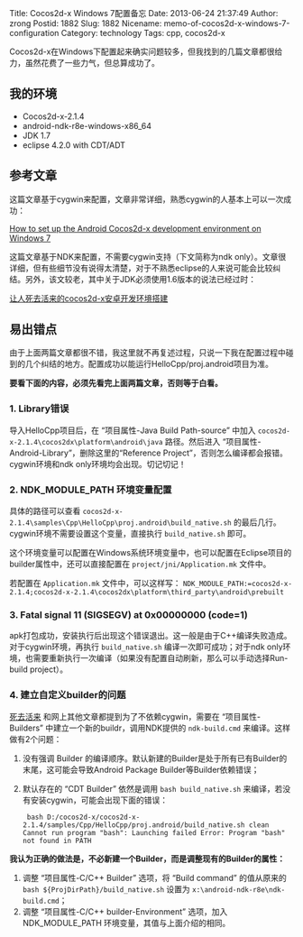 Title: Cocos2d-x Windows 7配置备忘
Date: 2013-06-24 21:37:49
Author: zrong
Postid: 1882
Slug: 1882
Nicename: memo-of-cocos2d-x-windows-7-configuration
Category: technology
Tags: cpp, cocos2d-x

Cocos2d-x在Windows下配置起来确实问题较多，但我找到的几篇文章都很给力，虽然花费了一些力气，但总算成功了。

我的环境
--------

-   Cocos2d-x-2.1.4
-   android-ndk-r8e-windows-x86\_64
-   JDK 1.7
-   eclipse 4.2.0 with CDT/ADT

参考文章
--------

这篇文章基于cygwin来配置，文章非常详细，熟悉cygwin的人基本上可以一次成功：

[How to set up the Android Cocos2d-x development environment on Windows
7](http://www.cocos2d-x.org/projects/cocos2d-x/wiki/How_to_set_up_the_android_cocos2d-x_development_environment_on_Windows_7)

这篇文章基于NDK来配置，不需要cygwin支持（下文简称为ndk
only）。文章很详细，但有些细节没有说得太清楚，对于不熟悉eclipse的人来说可能会比较纠结。另外，该文较老，其中关于JDK必须使用1.6版本的说法已经过时：

[让人死去活来的cocos2d-x安卓开发环境搭建](http://www.cnblogs.com/ybgame/archive/2012/06/07/2540693.html)
<!--more-->

易出错点
--------

由于上面两篇文章都很不错，我这里就不再复述过程，只说一下我在配置过程中碰到的几个纠结的地方。配置成功以能运行HelloCpp/proj.android项目为准。

**要看下面的内容，必须先看完上面两篇文章，否则等于白看。**

### 1. Library错误

导入HelloCpp项目后，在 “项目属性-Java Build Path-source” 中加入
`cocos2d-x-2.1.4\cocos2dx\platform\android\java` 路径。然后进入
“项目属性-Android-Library”，删除这里的“Reference
Project”，否则怎么编译都会报错。cygwin环境和ndk
only环境均会出现。切记切记！

### 2. NDK\_MODULE\_PATH 环境变量配置

具体的路径可以查看
`cocos2d-x-2.1.4\samples\Cpp\HelloCpp\proj.android\build_native.sh`
的最后几行。cygwin环境不需要设置这个变量，直接执行 `build_native.sh`
即可。

这个环境变量可以配置在Windows系统环境变量中，也可以配置在Eclipse项目的builder属性中，还可以直接配置在
`project/jni/Application.mk` 文件中。

若配置在 `Application.mk` 文件中，可以这样写：
`NDK_MODULE_PATH:=cocos2d-x-2.1.4;cocos2d-x-2.1.4\cocos2dx\platform\third_party\android\prebuilt`

### 3. Fatal signal 11 (SIGSEGV) at 0x00000000 (code=1)

apk打包成功，安装执行后出现这个错误退出。这一般是由于C++编译失败造成。对于cygwin环境，再执行
`build_native.sh` 编译一次即可成功；对于ndk
only环境，也需要重新执行一次编译（如果没有配置自动刷新，那么可以手动选择Run-build
project）。

### 4. 建立自定义builder的问题

[死去活来](http://www.cnblogs.com/ybgame/archive/2012/06/07/2540693.html)
和网上其他文章都提到为了不依赖cygwin，需要在 “项目属性-Builders”
中建立一个新的buildr，调用NDK提供的 `ndk-build.cmd`
来编译。这样做有2个问题：

1.  没有强调 Builder
    的编译顺序。默认新建的Builder是处于所有已有Builder的末尾，这可能会导致Android
    Package Builder等Builder依赖错误；
2.  默认存在的 “CDT Builder” 依然是调用 `bash build_native.sh`
    来编译，若没有安装cygwin，可能会出现下面的错误：  

    ` bash D:/cocos2d-x/cocos2d-x-2.1.4/samples/Cpp/HelloCpp/proj.android/build_native.sh clean Cannot run program "bash": Launching failed Error: Program "bash" not found in PATH`

**我认为正确的做法是，不必新建一个Builder，而是调整现有的Builder的属性：**

1.  调整 “项目属性-C/C++ Builder” 选项，将 “Build command” 的值从原来的
    `bash ${ProjDirPath}/build_native.sh` 设置为
    `x:\android-ndk-r8e\ndk-build.cmd`；
2.  调整 “项目属性-C/C++ builder-Environment” 选项，加入
    NDK\_MODULE\_PATH 环境变量，其值与上面介绍的相同。

